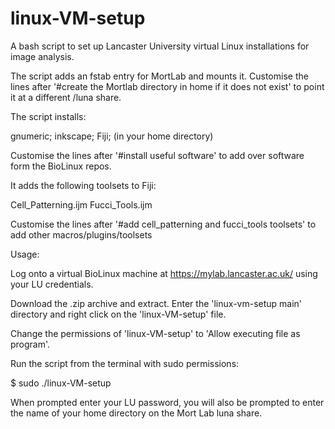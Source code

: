 # linux-VM-setup
A bash script to set up Lancaster University virtual Linux installations for image analysis. 

The script adds an fstab entry for MortLab and mounts it. Customise the lines after '#create the Mortlab directory in home if it does not exist' to point it at a different /luna share.

The script installs:

gnumeric;
inkscape;
Fiji; (in your home directory)

Customise the lines after '#install useful software' to add over software form the BioLinux repos.

It adds the following toolsets to Fiji:

Cell_Patterning.ijm
Fucci_Tools.ijm

Customise the lines after '#add cell_patterning and fucci_tools toolsets' to add other macros/plugins/toolsets

Usage:

Log onto a virtual BioLinux machine at https://mylab.lancaster.ac.uk/ using your LU credentials.

Download the .zip archive and extract. Enter the 'linux-vm-setup main' directory and right click on the 'linux-VM-setup' file.

Change the permissions of 'linux-VM-setup' to 'Allow executing file as program'.

Run the script from the terminal with sudo permissions:

$ sudo ./linux-VM-setup

When prompted enter your LU password, you will also be prompted to enter the name of your home directory on the Mort Lab luna share.



